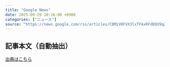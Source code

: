 ```yaml
---
title: "Google News"
date: 2025-09-29 10:16:00 +0900
categories: ["ニュース"]
source: "https://news.google.com/rss/articles/CBMiV0FVX3lxTFAxRFdDQV9qZVN6OUU5VmkxMURsYkdCNHVqZE9jSXdzRTRfaVFpeFNtTlA3ODVuU01yWG5xbWxxNXdQSTBtU25YM2xpLTBZS3pfWGllZTExSQ?oc=5"
---
```


## 記事本文（自動抽出）
<body class="y0K44d EA71Tc" id="readabilityBody"></body>

[出典はこちら](https://news.google.com/rss/articles/CBMiV0FVX3lxTFAxRFdDQV9qZVN6OUU5VmkxMURsYkdCNHVqZE9jSXdzRTRfaVFpeFNtTlA3ODVuU01yWG5xbWxxNXdQSTBtU25YM2xpLTBZS3pfWGllZTExSQ?oc=5)
